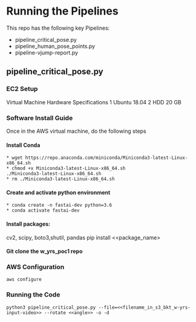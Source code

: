 # Running the Pipelines 

This repo has the following key Pipelines: 

- pipeline_critical_pose.py
- pipeline_human_pose_points.py
- pipeline-vjump-report.py

## pipeline_critical_pose.py

### EC2 Setup

Virtual Machine Hardware Specifications
1 Ubuntu 18.04 
2 HDD 20 GB 

### Software Install Guide

Once in the AWS virtual machine, do the following steps

#### Install Conda 
```
* wget https://repo.anaconda.com/miniconda/Miniconda3-latest-Linux-x86_64.sh
* chmod +x Miniconda3-latest-Linux-x86_64.sh
./Miniconda3-latest-Linux-x86_64.sh
* rm ./Miniconda3-latest-Linux-x86_64.sh
```
#### Create and activate python environment
```
* conda create -n fastai-dev python=3.6
* conda activate fastai-dev
```

#### Install packages:

cv2, scipy, boto3,shutil, pandas
pip install <<package_name>

#### Git clone the w_yrs_poc1 repo 

### AWS Configuration

```
aws configure
```

### Running the Code 

``` 
python3 pipeline_critical_pose.py --file=<<filename_in_s3_bkt_w-yrs-input-video>> --rotate <<angle>> -o -d
```
